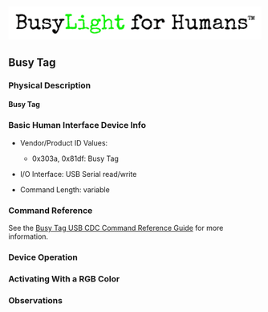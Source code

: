 ![BusyLight Project Logo][1]

## Busy Tag

### Physical Description

#### Busy Tag

### Basic Human Interface Device Info

- Vendor/Product ID Values:
  - 0x303a, 0x81df: Busy Tag
  
- I/O Interface: USB Serial read/write
- Command Length: variable

### Command Reference

See the [Busy Tag USB CDC Command Reference Guide][2] for more information.

### Device Operation

### Activating With a RGB Color

### Observations


[0]: https://busy-tag.com
[1]: ../assets/Unstacked-Logo-Light.png
[2]: https://luxafor.helpscoutdocs.com/article/47-busy-tag-usb-cdc-command-reference-guide
